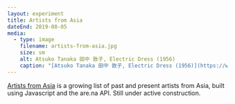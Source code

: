 ```yaml
---
layout: experiment
title: Artists from Asia
dateEnd: 2019-08-05
media:
  - type: image
    filename: artists-from-asia.jpg
    size: sm
    alt: Atsuko Tanaka 田中 敦子, Electric Dress (1956)
    caption: "[Atsuko Tanaka 田中 敦子, Electric Dress (1956)](https://www.are.na/block/5408388)"
---
```


[Artists from Asia](https://artistsfrom.asia) is a growing list of past and present artists from Asia, built using Javascript and the are.na API. Still under active construction.
